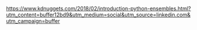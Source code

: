 https://www.kdnuggets.com/2018/02/introduction-python-ensembles.html?utm_content=buffer12bd9&utm_medium=social&utm_source=linkedin.com&utm_campaign=buffer
